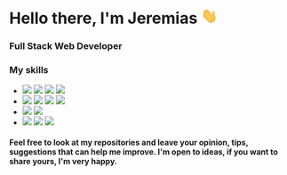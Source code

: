 # Hello there, I'm Jeremias <img src="https://github.com/ABSphreak/ABSphreak/blob/master/gifs/Hi.gif" width="30px">
### Full Stack Web Developer



### My skills

<ul>
    <li>
        <img src="https://img.shields.io/badge/HTML5-E34F26?style=for-the-badge&logo=html5&logoColor=white" />
        <img src="https://img.shields.io/badge/CSS3-1572B6?style=for-the-badge&logo=css3&logoColor=white" />
        <img src="https://img.shields.io/badge/JavaScript-F7DF1E?style=for-the-badge&logo=javascript&logoColor=black" />
        <img src="https://img.shields.io/badge/Bootstrap-563D7C?style=for-the-badge&logo=bootstrap&logoColor=white" />
    </li>
    <li>
        <img src="https://img.shields.io/badge/TypeScript-007ACC?style=for-the-badge&logo=typescript&logoColor=white" />
        <img src="https://img.shields.io/badge/Node.js-339933?style=for-the-badge&logo=Node.js&logoColor=ffffff"/>
        <img src="https://img.shields.io/badge/-JSON-181717?style=for-the-badge&logo=json" />
        <img src="https://img.shields.io/badge/Express.js-000000?style=for-the-badge&logo=express&logoColor=white"/>
    </li>
    <li>
        <img src="https://img.shields.io/badge/MySQL-00000F?style=for-the-badge&logo=mysql&logoColor=white" />
        <img src="https://img.shields.io/badge/PostgreSQL-316192?style=for-the-badge&logo=postgresql&logoColor=white" />
    </li>
    <li>
        <img src="https://img.shields.io/badge/-GitHub-181717?style=for-the-badge&logo=github"/>
        <img src="https://img.shields.io/badge/-Git-%23F05032?style=for-the-badge&logo=git&logoColor=%23ffffff"/>
        <img src="https://img.shields.io/badge/Heroku-430098?style=for-the-badge&logo=heroku&logoColor=white" />
    </li>
</ul>

#### Feel free to look at my repositories and leave your opinion, tips, suggestions that can help me improve. I'm open to ideas, if you want to share yours, I'm very happy.
